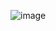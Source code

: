 ![image](https://github.com/nimikuma1/EMR-App/assets/166041511/316c6248-ea23-4927-bf59-3b274c8f3d0d)

